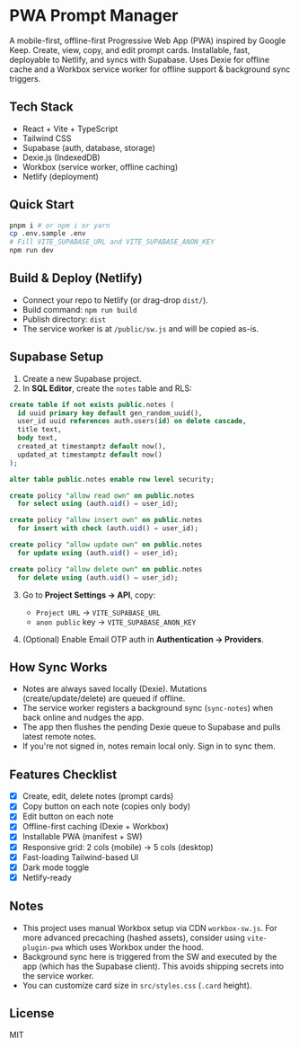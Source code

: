 # PWA Prompt Manager

A mobile-first, offline-first Progressive Web App (PWA) inspired by Google Keep. Create, view, copy, and edit prompt cards. Installable, fast, deployable to Netlify, and syncs with Supabase. Uses Dexie for offline cache and a Workbox service worker for offline support & background sync triggers.

## Tech Stack
- React + Vite + TypeScript
- Tailwind CSS
- Supabase (auth, database, storage)
- Dexie.js (IndexedDB)
- Workbox (service worker, offline caching)
- Netlify (deployment)

## Quick Start
```bash
pnpm i # or npm i or yarn
cp .env.sample .env
# Fill VITE_SUPABASE_URL and VITE_SUPABASE_ANON_KEY
npm run dev
```

## Build & Deploy (Netlify)
- Connect your repo to Netlify (or drag-drop `dist/`).
- Build command: `npm run build`
- Publish directory: `dist`
- The service worker is at `/public/sw.js` and will be copied as-is.

## Supabase Setup
1. Create a new Supabase project.
2. In **SQL Editor**, create the `notes` table and RLS:

```sql
create table if not exists public.notes (
  id uuid primary key default gen_random_uuid(),
  user_id uuid references auth.users(id) on delete cascade,
  title text,
  body text,
  created_at timestamptz default now(),
  updated_at timestamptz default now()
);

alter table public.notes enable row level security;

create policy "allow read own" on public.notes
  for select using (auth.uid() = user_id);

create policy "allow insert own" on public.notes
  for insert with check (auth.uid() = user_id);

create policy "allow update own" on public.notes
  for update using (auth.uid() = user_id);

create policy "allow delete own" on public.notes
  for delete using (auth.uid() = user_id);
```

3. Go to **Project Settings → API**, copy:
   - `Project URL` → `VITE_SUPABASE_URL`
   - `anon public` key → `VITE_SUPABASE_ANON_KEY`

4. (Optional) Enable Email OTP auth in **Authentication → Providers**.

## How Sync Works
- Notes are always saved locally (Dexie). Mutations (create/update/delete) are queued if offline.
- The service worker registers a background sync (`sync-notes`) when back online and nudges the app.
- The app then flushes the pending Dexie queue to Supabase and pulls latest remote notes.
- If you're not signed in, notes remain local only. Sign in to sync them.

## Features Checklist
- [x] Create, edit, delete notes (prompt cards)
- [x] Copy button on each note (copies only body)
- [x] Edit button on each note
- [x] Offline-first caching (Dexie + Workbox)
- [x] Installable PWA (manifest + SW)
- [x] Responsive grid: 2 cols (mobile) → 5 cols (desktop)
- [x] Fast-loading Tailwind-based UI
- [x] Dark mode toggle
- [x] Netlify-ready

## Notes
- This project uses manual Workbox setup via CDN `workbox-sw.js`. For more advanced precaching (hashed assets), consider using `vite-plugin-pwa` which uses Workbox under the hood.
- Background sync here is triggered from the SW and executed by the app (which has the Supabase client). This avoids shipping secrets into the service worker.
- You can customize card size in `src/styles.css` (`.card` height).

## License
MIT
